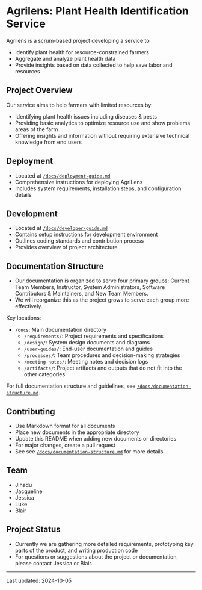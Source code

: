 # Agrilens: Plant Health Identification Service
Agrilens is a scrum-based project developing a service to 
  - Identify plant health for resource-constrained farmers
  - Aggregate and analyze plant health data
  - Provide insights based on data collected to help save labor and resources

## Project Overview
Our service aims to help farmers with limited resources by:
- Identifying plant health issues including diseases & pests
- Providing basic analytics to optimize resource use and show problems areas of the farm
- Offering insights and information without requiring extensive technical knowledge from end users

## Deployment

- Located at [`/docs/deployment-guide.md`](/deployment-guide.md)
- Comprehensive instructions for deploying AgriLens
- Includes system requirements, installation steps, and configuration details

## Development

- Located at [`/docs/developer-guide.md`](/developer-guide.md)
- Contains setup instructions for development environment
- Outlines coding standards and contribution process
- Provides overview of project architecture

## Documentation Structure

- Our documentation is organized to serve four primary groups: Current Team Members, Instructor, System Administrators, Software Contributors & Maintainers, and New Team Members. 
- We will reorganize this as the project grows to serve each group more effectively. 

Key locations:
- `/docs`: Main documentation directory
  - `/requirements/`: Project requirements and specifications
  - `/design/`: System design documents and diagrams
  - `/user-guides/`: End-user documentation and guides
  - `/processes/`: Team procedures and decision-making strategies
  - `/meeting-notes/`: Meeting notes and decision logs
  - `/artifacts/`: Project artifacts and outputs that do not fit into the other categories

For full documentation structure and guidelines, see [`/docs/documentation-structure.md`](/documentation-structure.md).

## Contributing

- Use Markdown format for all documents
- Place new documents in the appropriate directory
- Update this README when adding new documents or directories
- For major changes, create a pull request
- See see [`/docs/documentation-structure.md`](/documentation-structure.md) for more details 

## Team

- Jihadu
- Jacqueline
- Jessica
- Luke
- Blair

## Project Status

- Currently we are gathering more detailed requirements, prototyping key parts of the product, and writing production code
- For questions or suggestions about the project or documentation, please contact Jessica or Blair.

---

Last updated: 2024-10-05
